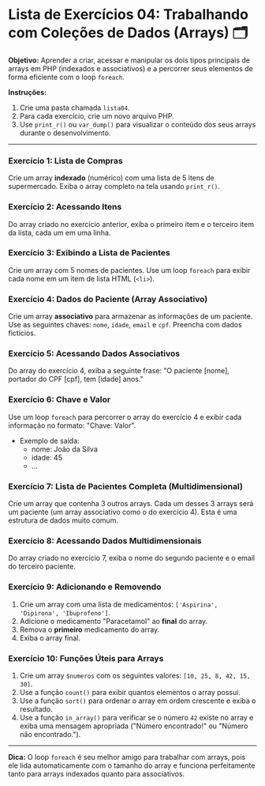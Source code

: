 # Lista de Exercícios 04: Trabalhando com Coleções de Dados (Arrays) 🗂️

**Objetivo:** Aprender a criar, acessar e manipular os dois tipos principais de arrays em PHP (indexados e associativos) e a percorrer seus elementos de forma eficiente com o loop `foreach`.

**Instruções:**
1.  Crie uma pasta chamada `lista04`.
2.  Para cada exercício, crie um novo arquivo PHP.
3.  Use `print_r()` ou `var_dump()` para visualizar o conteúdo dos seus arrays durante o desenvolvimento.

---

### Exercício 1: Lista de Compras
Crie um array **indexado** (numérico) com uma lista de 5 itens de supermercado. Exiba o array completo na tela usando `print_r()`.

### Exercício 2: Acessando Itens
Do array criado no exercício anterior, exiba o primeiro item e o terceiro item da lista, cada um em uma linha.

### Exercício 3: Exibindo a Lista de Pacientes
Crie um array com 5 nomes de pacientes. Use um loop `foreach` para exibir cada nome em um item de lista HTML (`<li>`).

### Exercício 4: Dados do Paciente (Array Associativo)
Crie um array **associativo** para armazenar as informações de um paciente. Use as seguintes chaves: `nome`, `idade`, `email` e `cpf`. Preencha com dados fictícios.

### Exercício 5: Acessando Dados Associativos
Do array do exercício 4, exiba a seguinte frase: "O paciente [nome], portador do CPF [cpf], tem [idade] anos."

### Exercício 6: Chave e Valor
Use um loop `foreach` para percorrer o array do exercício 4 e exibir cada informação no formato: "Chave: Valor".
* Exemplo de saída:
    * nome: João da Silva
    * idade: 45
    * ...

### Exercício 7: Lista de Pacientes Completa (Multidimensional)
Crie um array que contenha 3 outros arrays. Cada um desses 3 arrays será um paciente (um array associativo como o do exercício 4). Esta é uma estrutura de dados muito comum.

### Exercício 8: Acessando Dados Multidimensionais
Do array criado no exercício 7, exiba o nome do segundo paciente e o email do terceiro paciente.

### Exercício 9: Adicionando e Removendo
1.  Crie um array com uma lista de medicamentos: `['Aspirina', 'Dipirona', 'Ibuprofeno']`.
2.  Adicione o medicamento "Paracetamol" ao **final** do array.
3.  Remova o **primeiro** medicamento do array.
4.  Exiba o array final.

### Exercício 10: Funções Úteis para Arrays
1.  Crie um array `$numeros` com os seguintes valores: `[10, 25, 8, 42, 15, 30]`.
2.  Use a função `count()` para exibir quantos elementos o array possui.
3.  Use a função `sort()` para ordenar o array em ordem crescente e exiba o resultado.
4.  Use a função `in_array()` para verificar se o número `42` existe no array e exiba uma mensagem apropriada ("Número encontrado!" ou "Número não encontrado.").

---

**Dica:** O loop `foreach` é seu melhor amigo para trabalhar com arrays, pois ele lida automaticamente com o tamanho do array e funciona perfeitamente tanto para arrays indexados quanto para associativos.
